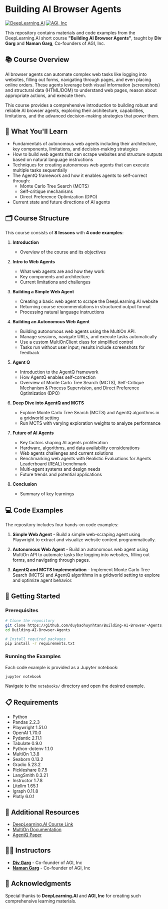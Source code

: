 # Building AI Browser Agents

[![DeepLearning.AI](https://img.shields.io/badge/DeepLearning.AI-Short%20Course-blue)](https://www.deeplearning.ai/short-courses/building-ai-browser-agents/)
[![AGI, Inc](https://img.shields.io/badge/AGI,%20Inc-MultiOn-green)](https://www.agi-labs.ai/)

This repository contains materials and code examples from the DeepLearning.AI short course **"Building AI Browser Agents"**, taught by **Div Garg** and **Naman Garg**, Co-founders of AGI, Inc.

## 📚 Course Overview

AI browser agents can automate complex web tasks like logging into websites, filling out forms, navigating through pages, and even placing online orders. These agents leverage both visual information (screenshots) and structural data (HTML/DOM) to understand web pages, reason about appropriate actions, and execute them.

This course provides a comprehensive introduction to building robust and reliable AI browser agents, exploring their architecture, capabilities, limitations, and the advanced decision-making strategies that power them.

## 🎯 What You'll Learn

- Fundamentals of autonomous web agents including their architecture, key components, limitations, and decision-making strategies
- How to build web agents that can scrape websites and structure outputs based on natural language instructions
- Techniques for creating autonomous web agents that can execute multiple tasks sequentially
- The AgentQ framework and how it enables agents to self-correct through:
  - Monte Carlo Tree Search (MCTS)
  - Self-critique mechanisms
  - Direct Preference Optimization (DPO)
- Current state and future directions of AI agents

## 🗂️ Course Structure

This course consists of **8 lessons** with **4 code examples**:

1. **Introduction**
   - Overview of the course and its objectives

2. **Intro to Web Agents**
   - What web agents are and how they work
   - Key components and architecture
   - Current limitations and challenges

3. **Building a Simple Web Agent**
   - Creating a basic web agent to scrape the DeepLearning.AI website
   - Returning course recommendations in structured output format
   - Processing natural language instructions

4. **Building an Autonomous Web Agent**
   - Building autonomous web agents using the MultiOn API.
   - Manage sessions, navigate URLs, and execute tasks automatically
   - Use a custom MultiOnClient class for simplified control
   - Tasks run without user input; results include screenshots for feedback

5. **Agent Q**
   - Introduction to the AgentQ framework
   - How AgentQ enables self-correction
   - Overview of Monte Carlo Tree Search (MCTS), Self-Critique Mechanism & Process Supervision, and Direct Preference Optimization (DPO)

6. **Deep Dive into AgentQ and MCTS**
   - Explore Monte Carlo Tree Search (MCTS) and AgentQ algorithms in a gridworld setting
   - Run MCTS with varying exploration weights to analyze performance

7. **Future of AI Agents**
   - Key factors shaping AI agents proliferation
   - Hardware, algorithms, and data availability considerations
   - Web agents challenges and current solutions
   - Benchmarking web agents with Realistic Evaluations for Agents Leaderboard (REAL) benchmark
   - Multi-agent systems and design needs
   - Future trends and potential applications

8. **Conclusion**
   - Summary of key learnings

## 💻 Code Examples

The repository includes four hands-on code examples:

1. **Simple Web Agent** - Build a simple web-scraping agent using Playwright to extract and visualize website content programmatically.

2. **Autonomous Web Agent** - Build an autonomous web agent using MultiOn API to automate tasks like logging into websites, filling out forms, and navigating through pages.

3. **AgentQ and MCTS Implementation** - Implement Monte Carlo Tree Search (MCTS) and AgentQ algorithms in a gridworld setting to explore and optimize agent behavior.

## 🚀 Getting Started

### Prerequisites

```bash
# Clone the repository
git clone https://github.com/duybaohuynhtan/Building-AI-Browser-Agents.git
cd Building-AI-Browser-Agents

# Install required packages
pip install -r requirements.txt
```

### Running the Examples

Each code example is provided as a Jupyter notebook:

```bash
jupyter notebook
```

Navigate to the `notebooks/` directory and open the desired example.

## 📋 Requirements

- Python
- Pandas 2.2.3
- Playwright 1.51.0
- OpenAI 1.70.0
- Pydantic 2.11.1
- Tabulate 0.9.0
- Python-dotenv 1.1.0
- MultiOn 1.3.8
- Seaborn 0.13.2
- Gradio 5.23.2
- Pickleshare 0.7.5
- LangSmith 0.3.21
- Instructor 1.7.8
- Litellm 1.65.1
- Igraph 0.11.8
- Plotly 6.0.1

## 🔗 Additional Resources

- [DeepLearning.AI Course Link](https://www.deeplearning.ai/short-courses/building-ai-browser-agents/)
- [MultiOn Documentation](https://docs.multion.ai/welcome)
- [AgentQ Paper](https://arxiv.org/abs/2408.07199)

## 👨‍🏫 Instructors

- [**Div Garg**](https://www.linkedin.com/in/div99/) - Co-founder of AGI, Inc
- [**Naman Garg**](https://www.linkedin.com/in/namangarg20/) - Co-founder of AGI, Inc

## 🙏 Acknowledgments

Special thanks to **DeepLearning.AI** and **AGI, Inc** for creating such comprehensive learning materials.